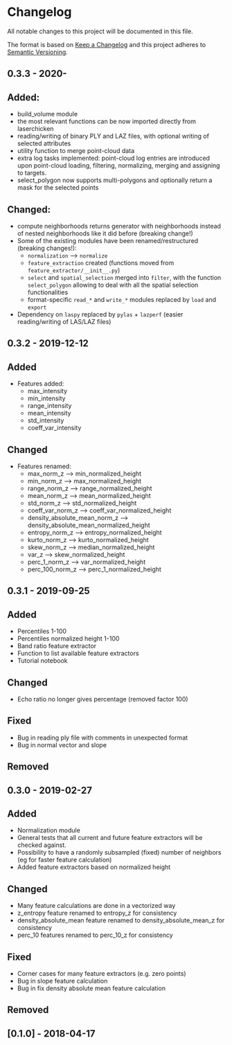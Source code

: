 # Changelog
All notable changes to this project will be documented in this file.

The format is based on [Keep a Changelog](https://keepachangelog.com/en/1.0.0/)
and this project adheres to [Semantic Versioning](https://semver.org/spec/v2.0.0.html).

## 0.3.3 - 2020-
## Added:
- build_volume module
- the most relevant functions can be now imported directly from laserchicken
- reading/writing of binary PLY and LAZ files, with optional writing of selected attributes
- utility function to merge point-cloud data
- extra log tasks implemented: point-cloud log entries are introduced upon point-cloud loading, filtering, normalizing, merging and assigning to targets.
- select_polygon now supports multi-polygons and optionally return a mask for the selected points

## Changed:
- compute neighborhoods returns generator with neighborhoods instead of nested neighborhoods like it did before (breaking change!)
- Some of the existing modules have been renamed/restructured (breaking changes!):
    - `normalization` --> `normalize`
    - `feature_extraction` created (functions moved from `feature_extractor/__init__.py`)
    - `select` and `spatial_selection` merged into `filter`, with the function `select_polygon` allowing to deal with all the spatial selection functionalities
    - format-specific `read_*` and `write_*` modules replaced by `load` and `export`
- Dependency on `laspy` replaced by `pylas` + `lazperf` (easier reading/writing of LAS/LAZ files)

## 0.3.2 - 2019-12-12
## Added
- Features added:
    - max_intensity
    - min_intensity
    - range_intensity
    - mean_intensity
    - std_intensity
    - coeff_var_intensity

## Changed
- Features renamed:
    - max_norm_z --> min_normalized_height
    - min_norm_z --> max_normalized_height
    - range_norm_z --> range_normalized_height
    - mean_norm_z --> mean_normalized_height
    - std_norm_z --> std_normalized_height
    - coeff_var_norm_z --> coeff_var_normalized_height
    - density_absolute_mean_norm_z --> density_absolute_mean_normalized_height
    - entropy_norm_z --> entropy_normalized_height
    - kurto_norm_z --> kurto_normalized_height
    - skew_norm_z --> median_normalized_height
    - var_z --> skew_normalized_height
    - perc_1_norm_z --> var_normalized_height
    - perc_100_norm_z --> perc_1_normalized_height

## 0.3.1 - 2019-09-25
## Added
- Percentiles 1-100
- Percentiles normalized height 1-100
- Band ratio feature extractor 
- Function to list available feature extractors
- Tutorial notebook

## Changed
- Echo ratio no longer gives percentage (removed factor 100)

## Fixed
- Bug in reading ply file with comments in unexpected format
- Bug in normal vector and slope

## Removed

## 0.3.0 - 2019-02-27
## Added
- Normalization module
- General tests that all current and future feature extractors will be checked against.
- Possibility to have a randomly subsampled (fixed) number of neighbors (eg for faster feature calculation)
- Added feature extractors based on normalized height

## Changed
- Many feature calculations are done in a vectorized way
- z_entropy feature renamed to entropy_z for consistency
- density_absolute_mean feature renamed to density_absolute_mean_z for consistency
- perc_10 features renamed to perc_10_z for consistency

## Fixed
- Corner cases for many feature extractors (e.g. zero points)
- Bug in slope feature calculation
- Bug in fix density absolute mean feature calculation

## Removed

## [0.1.0] - 2018-04-17
